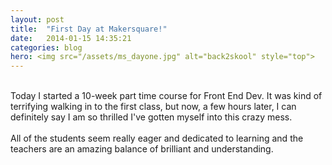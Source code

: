 ```yaml
---
layout: post
title:  "First Day at Makersquare!"
date:   2014-01-15 14:35:21
categories: blog
hero: <img src="/assets/ms_dayone.jpg" alt="back2skool" style="top">
---
```

<br>
Today I started a 10-week part time course for Front End Dev. It was kind of terrifying walking in to the first class, but now, a few hours later, I can definitely say I am so thrilled I've gotten myself into this crazy mess.
<br><br>
All of the students seem really eager and dedicated to learning and the teachers are an amazing balance of brilliant and understanding. 


